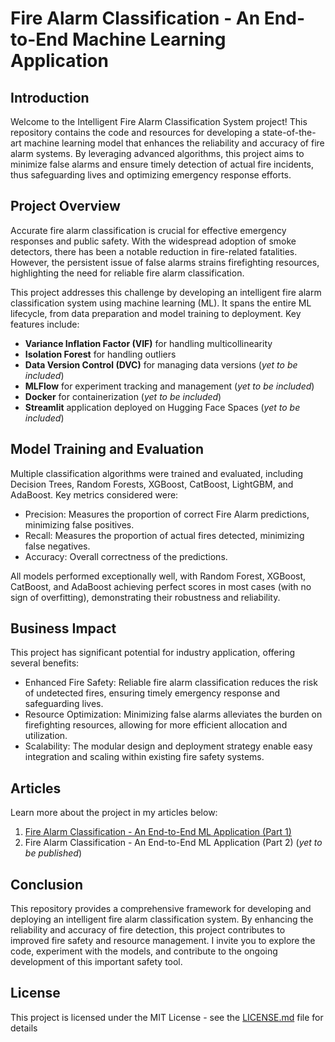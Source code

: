 # Fire Alarm Classification - An End-to-End Machine Learning Application

## Introduction

Welcome to the Intelligent Fire Alarm Classification System project! This repository contains the code and resources for developing a state-of-the-art machine learning model that enhances the reliability and accuracy of fire alarm systems. By leveraging advanced algorithms, this project aims to minimize false alarms and ensure timely detection of actual fire incidents, thus safeguarding lives and optimizing emergency response efforts.

## Project Overview
Accurate fire alarm classification is crucial for effective emergency responses and public safety. With the widespread adoption of smoke detectors, there has been a notable reduction in fire-related fatalities. However, the persistent issue of false alarms strains firefighting resources, highlighting the need for reliable fire alarm classification.

This project addresses this challenge by developing an intelligent fire alarm classification system using machine learning (ML). It spans the entire ML lifecycle, from data preparation and model training to deployment. Key features include:

- **Variance Inflation Factor (VIF)** for handling multicollinearity
- **Isolation Forest** for handling outliers
- **Data Version Control (DVC)** for managing data versions (*yet to be included*)
- **MLFlow** for experiment tracking and management (*yet to be included*)
- **Docker** for containerization (*yet to be included*)
- **Streamlit** application deployed on Hugging Face Spaces (*yet to be included*)

## Model Training and Evaluation

Multiple classification algorithms were trained and evaluated, including Decision Trees, Random Forests, XGBoost, CatBoost, LightGBM, and AdaBoost. Key metrics considered were:

- Precision: Measures the proportion of correct Fire Alarm predictions, minimizing false positives.
- Recall: Measures the proportion of actual fires detected, minimizing false negatives.
- Accuracy: Overall correctness of the predictions.
  
All models performed exceptionally well, with Random Forest, XGBoost, CatBoost, and AdaBoost achieving perfect scores in most cases (with no sign of overfitting), demonstrating their robustness and reliability.

## Business Impact

This project has significant potential for industry application, offering several benefits:

- Enhanced Fire Safety: Reliable fire alarm classification reduces the risk of undetected fires, ensuring timely emergency response and safeguarding lives.
- Resource Optimization: Minimizing false alarms alleviates the burden on firefighting resources, allowing for more efficient allocation and utilization.
- Scalability: The modular design and deployment strategy enable easy integration and scaling within existing fire safety systems.

## Articles

Learn more about the project in my articles below:
1) [Fire Alarm Classification - An End-to-End ML Application (Part 1)](https://medium.com/@nutianirudh/end-to-end-machine-learning-application-fire-alarm-classification-part-1-development-51bd6975b82a)
2) Fire Alarm Classification - An End-to-End ML Application (Part 2) (*yet to be published*)

## Conclusion
This repository provides a comprehensive framework for developing and deploying an intelligent fire alarm classification system. By enhancing the reliability and accuracy of fire detection, this project contributes to improved fire safety and resource management. I invite you to explore the code, experiment with the models, and contribute to the ongoing development of this important safety tool.

## License
This project is licensed under the MIT License - see the [LICENSE.md]([https://github.com/NvkAnirudh/Medical_Cost_Prediction/blob/main/LICENSE](https://github.com/NvkAnirudh/Smoke-Detector-Classifier/blob/main/LICENSE)) file for details

